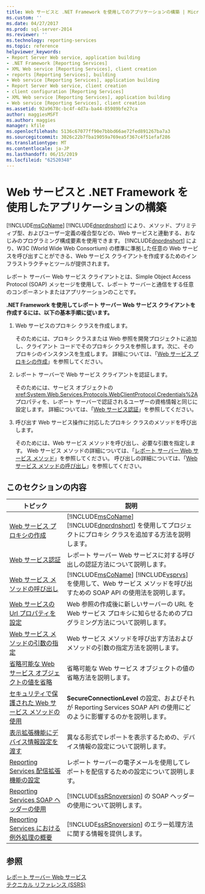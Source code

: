 ```yaml
---
title: Web サービスと .NET Framework を使用してのアプリケーションの構築 | Microsoft Docs
ms.custom: ''
ms.date: 04/27/2017
ms.prod: sql-server-2014
ms.reviewer: ''
ms.technology: reporting-services
ms.topic: reference
helpviewer_keywords:
- Report Server Web service, application building
- .NET Framework [Reporting Services]
- XML Web service [Reporting Services], client creation
- reports [Reporting Services], building
- Web service [Reporting Services], application building
- Report Server Web service, client creation
- client configuration [Reporting Services]
- XML Web service [Reporting Services], application building
- Web service [Reporting Services], client creation
ms.assetid: 92a9678c-bc4f-4d7a-ba44-85989bfe27ca
author: maggiesMSFT
ms.author: maggies
manager: kfile
ms.openlocfilehash: 5136c67077ff90e7bbbd66ae72fed891267ba7a3
ms.sourcegitcommit: 3026c22b7fba19059a769ea5f367c4f51efaf286
ms.translationtype: MT
ms.contentlocale: ja-JP
ms.lasthandoff: 06/15/2019
ms.locfileid: "62520348"
---
```

# <a name="building-applications-using-the-web-service-and-the-net-framework"></a>Web サービスと .NET Framework を使用したアプリケーションの構築
  [!INCLUDE[msCoName](../../../includes/msconame-md.md)] [!INCLUDE[dnprdnshort](../../../includes/dnprdnshort-md.md)] により、メソッド、プリミティブ型、およびユーザー定義の複合型などの、Web サービスと連動する、おなじみのプログラミング構成要素を使用できます。 [!INCLUDE[dnprdnshort](../../../includes/dnprdnshort-md.md)] により、W3C (World Wide Web Consortium) の標準に準拠した任意の Web サービスを呼び出すことができる、Web サービス クライアントを作成するためのインフラストラクチャとツールが提供されます。  
  
 レポート サーバー Web サービス クライアントとは、Simple Object Access Protocol (SOAP) メッセージを使用して、レポート サーバーと通信をする任意のコンポーネントまたはアプリケーションのことです。  
  
 **.NET Framework を使用してレポート サーバー Web サービス クライアントを作成するには、以下の基本手順に従います。**  
  
1.  Web サービスのプロキシ クラスを作成します。  
  
     そのためには、プロキシ クラスまたは Web 参照を開発プロジェクトに追加し、クライアント コードでそのプロキシ クラスを参照します。次に、そのプロキシのインスタンスを生成します。 詳細については、「[Web サービス プロキシの作成](creating-the-web-service-proxy.md)」を参照してください。  
  
2.  レポート サーバーで Web サービス クライアントを認証します。  
  
     そのためには、サービス オブジェクトの <xref:System.Web.Services.Protocols.WebClientProtocol.Credentials%2A> プロパティを、レポート サーバーで認証されるユーザーの資格情報と同じに設定します。 詳細については、「[Web サービス認証](web-service-authentication.md)」を参照してください。  
  
3.  呼び出す Web サービス操作に対応したプロキシ クラスのメソッドを呼び出します。  
  
     そのためには、Web サービス メソッドを呼び出し、必要な引数を指定します。 Web サービス メソッドの詳細については、「[レポート サーバー Web サービス メソッド](../methods/report-server-web-service-methods.md)」を参照してください。 呼び出しの詳細については、「[Web サービス メソッドの呼び出し](calling-web-service-methods.md)」を参照してください。  
  
## <a name="in-this-section"></a>このセクションの内容  
  
|トピック|説明|  
|-----------|-----------------|  
|[Web サービス プロキシの作成](creating-the-web-service-proxy.md)|[!INCLUDE[msCoName](../../../includes/msconame-md.md)] [!INCLUDE[dnprdnshort](../../../includes/dnprdnshort-md.md)] を使用してプロジェクトにプロキシ クラスを追加する方法を説明します。|  
|[Web サービス認証](web-service-authentication.md)|レポート サーバー Web サービスに対する呼び出しの認証方法について説明します。|  
|[Web サービス メソッドの呼び出し](calling-web-service-methods.md)|[!INCLUDE[msCoName](../../../includes/msconame-md.md)] [!INCLUDE[vsprvs](../../../includes/vsprvs-md.md)] を使用して、Web サービス メソッドを呼び出すための SOAP API の使用法を説明します。|  
|[Web サービスの Url プロパティを設定](setting-the-url-property-of-the-web-service.md)|Web 参照の作成後に新しいサーバーの URL を Web サービス プロキシに知らせるためのプログラミング方法について説明します。|  
|[Web サービス メソッドの引数の指定](supplying-web-service-method-arguments.md)|Web サービス メソッドを呼び出す方法およびメソッドの引数の指定方法を説明します。|  
|[省略可能な Web サービス オブジェクトの値を省略](omitting-values-for-optional-web-service-objects.md)|省略可能な Web サービス オブジェクトの値の省略方法を説明します。|  
|[セキュリティで保護された Web サービス メソッドの使用](using-secure-web-service-methods.md)|**SecureConnectionLevel** の設定、およびそれが Reporting Services SOAP API の使用にどのように影響するのかを説明します。|  
|[表示拡張機能にデバイス情報設定を渡す](passing-device-information-settings-to-rendering-extensions.md)|異なる形式でレポートを表示するための、デバイス情報の設定について説明します。|  
|[Reporting Services 配信拡張機能の設定](reporting-services-delivery-extension-settings.md)|レポート サーバーの電子メールを使用してレポートを配信するための設定について説明します。|  
|[Reporting Services SOAP ヘッダーの使用](../../report-server-web-service-net-framework-soap-headers/using-reporting-services-soap-headers.md)|[!INCLUDE[ssRSnoversion](../../../includes/ssrsnoversion-md.md)] の SOAP ヘッダーの使用について説明します。|  
|[Reporting Services における例外処理の概要](../../report-server-web-service-net-framework-exception-handling/introducing-exception-handling-in-reporting-services.md)|[!INCLUDE[ssRSnoversion](../../../includes/ssrsnoversion-md.md)] のエラー処理方法に関する情報を提供します。|  
  
## <a name="see-also"></a>参照  
 [レポート サーバー Web サービス](../report-server-web-service.md)   
 [テクニカル リファレンス (SSRS)](../../technical-reference-ssrs.md)  
  
  
